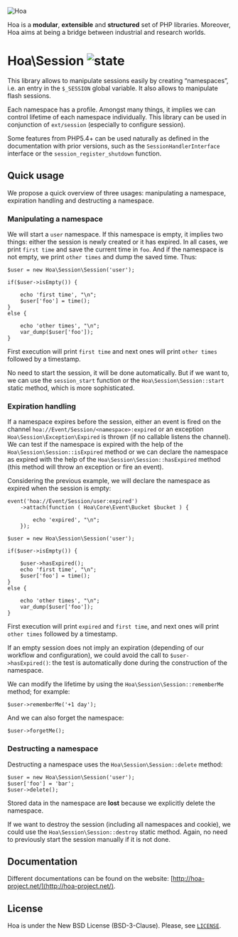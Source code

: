 ![Hoa](http://static.hoa-project.net/Image/Hoa_small.png)

Hoa is a **modular**, **extensible** and **structured** set of PHP libraries.
Moreover, Hoa aims at being a bridge between industrial and research worlds.

# Hoa\Session ![state](http://central.hoa-project.net/State/Session)

This library allows to manipulate sessions easily by creating “namespaces”, i.e.
an entry in the `$_SESSION` global variable. It also allows to manipulate flash
sessions.

Each namespace has a profile. Amongst many things, it implies we can control
lifetime of each namespace individually. This library can be used in conjunction
of `ext/session` (especially to configure session).

Some features from PHP5.4+ can be used naturally as defined in the documentation
with prior versions, such as the `SessionHandlerInterface` interface or the
`session_register_shutdown` function.

## Quick usage

We propose a quick overview of three usages: manipulating a namespace,
expiration handling and destructing a namespace.

### Manipulating a namespace

We will start a `user` namespace. If this namespace is empty, it implies two
things: either the session is newly created or it has expired. In all cases, we
print `first time` and save the current time in `foo`. And if the namespace is
not empty, we print `other times` and dump the saved time. Thus:

    $user = new Hoa\Session\Session('user');

    if($user->isEmpty()) {

        echo 'first time', "\n";
        $user['foo'] = time();
    }
    else {

        echo 'other times', "\n";
        var_dump($user['foo']);
    }

First execution will print `first time` and next ones will print `other times`
followed by a timestamp.

No need to start the session, it will be done automatically. But if we want to,
we can use the `session_start` function or the `Hoa\Session\Session::start`
static method, which is more sophisticated.

### Expiration handling

If a namespace expires before the session, either an event is fired on the
channel `hoa://Event/Session/<namespace>:expired` or an exception
`Hoa\Session\Exception\Expired` is thrown (if no callable listens the channel).
We can test if the namespace is expired with the help of the
`Hoa\Session\Session::isExpired` method or we can declare the namespace as
expired with the help of the `Hoa\Session\Session::hasExpired` method (this
method will throw an exception or fire an event).

Considering the previous example, we will declare the namespace as expired when
the session is empty:

    event('hoa://Event/Session/user:expired')
        ->attach(function ( Hoa\Core\Event\Bucket $bucket ) {

            echo 'expired', "\n";
        });

    $user = new Hoa\Session\Session('user');

    if($user->isEmpty()) {

        $user->hasExpired();
        echo 'first time', "\n";
        $user['foo'] = time();
    }
    else {

        echo 'other times', "\n";
        var_dump($user['foo']);
    }

First execution will print `expired` and `first time`, and next ones will print
`other times` followed by a timestamp.

If an empty session does not imply an expiration (depending of our workflow and
configuration), we could avoid the call to `$user->hasExpired()`: the test is
automatically done during the construction of the namespace.

We can modify the lifetime by using the `Hoa\Session\Session::rememberMe`
method; for example:

    $user->rememberMe('+1 day');

And we can also forget the namespace:

    $user->forgetMe();

### Destructing a namespace

Destructing a namespace uses the `Hoa\Session\Session::delete` method:

    $user = new Hoa\Session\Session('user');
    $user['foo'] = 'bar';
    $user->delete();

Stored data in the namespace are **lost** because we explicitly delete the
namespace.

If we want to destroy the session (including all namespaces and cookie), we
could use the `Hoa\Session\Session::destroy` static method. Again, no need to
previously start the session manually if it is not done.

## Documentation

Different documentations can be found on the website:
[http://hoa-project.net/](http://hoa-project.net/).

## License

Hoa is under the New BSD License (BSD-3-Clause). Please, see
[`LICENSE`](http://hoa-project.net/LICENSE).
